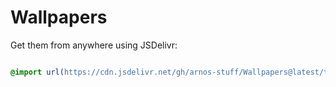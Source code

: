 # Wallpapers

Get them from anywhere using JSDelivr:

```css

@import url(https://cdn.jsdelivr.net/gh/arnos-stuff/Wallpapers@latest/topography-cyan-purple-pink.png)

```
